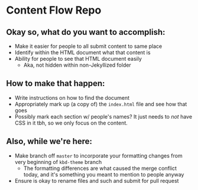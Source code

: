 # Content Flow Repo

## Okay so, what do you want to accomplish:

* Make it easier for people to all submit content to same place
* Identify within the HTML document what that content is
* Ability for people to see that HTML document easily
	* Aka, not hidden within non-Jekyllized folder

## How to make that happen:

* Write instructions on how to find the document
* Appropriately mark up (a copy of) the ```index.html``` file and see how that goes
* Possibly mark each section w/ people's names? It just needs to *not* have CSS in it tbh, so we only focus on the content.

## Also, while we're here:

* Make branch off ```master``` to incorporate your formatting changes from very beginning of ```kbd-theme``` branch
	* The formatting differences are what caused the merge conflict today, and it's something you meant to mention to people anyway
* Ensure is okay to rename files and such and submit for pull request